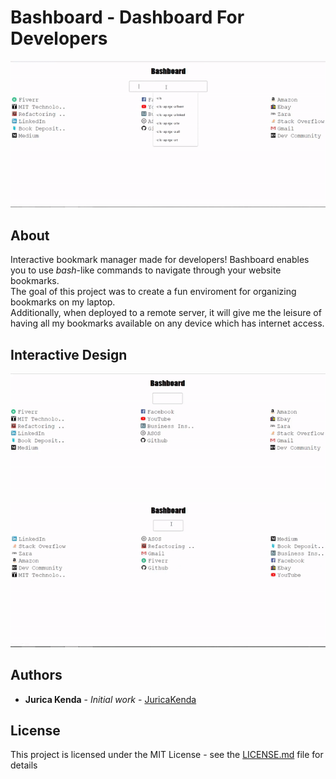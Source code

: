 # Bashboard - Dashboard For Developers
![](/visuals/Bashboard-command-example.gif)

## About
Interactive bookmark manager made for developers! Bashboard enables you to use _bash_-like commands to navigate through your website bookmarks.  
The goal of this project was to create a fun enviroment for organizing bookmarks on my laptop.  
Additionally, when deployed to a remote server, it will give me the leisure of having all my bookmarks available on any device which has internet access.






## Interactive Design
![](/visuals/Bashboard-welcomescreen.gif)

![](/visuals/Bashboard-open-page.gif)



## Authors

* **Jurica Kenda** - *Initial work* - [JuricaKenda](https://github.com/juricaKenda)

## License

This project is licensed under the MIT License - see the [LICENSE.md](LICENSE.md) file for details
